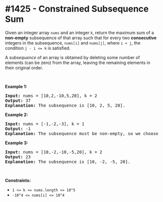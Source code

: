 # \#1425 - Constrained Subsequence Sum
<p>Given an integer array&nbsp;<code>nums</code>&nbsp;and an integer <code>k</code>, return the maximum sum of a <strong>non-empty</strong> subsequence&nbsp;of that array such that for every&nbsp;two <strong>consecutive</strong> integers in the subsequence,&nbsp;<code>nums[i]</code>&nbsp;and&nbsp;<code>nums[j]</code>, where&nbsp;<code>i &lt; j</code>, the condition&nbsp;<code>j - i &lt;= k</code>&nbsp;is satisfied.</p>

<p>A&nbsp;<em>subsequence</em>&nbsp;of an array is&nbsp;obtained by deleting some number of elements (can be&nbsp;zero) from the array, leaving the remaining elements in their original order.</p>

<p>&nbsp;</p>
<p><strong>Example 1:</strong></p>

<pre>
<strong>Input:</strong> nums = [10,2,-10,5,20], k = 2
<strong>Output:</strong> 37
<b>Explanation:</b> The subsequence is [10, 2, 5, 20].
</pre>

<p><strong>Example 2:</strong></p>

<pre>
<strong>Input:</strong> nums = [-1,-2,-3], k = 1
<strong>Output:</strong> -1
<b>Explanation:</b> The subsequence must be non-empty, so we choose the largest number.
</pre>

<p><strong>Example 3:</strong></p>

<pre>
<strong>Input:</strong> nums = [10,-2,-10,-5,20], k = 2
<strong>Output:</strong> 23
<b>Explanation:</b> The subsequence is [10, -2, -5, 20].
</pre>

<p>&nbsp;</p>
<p><strong>Constraints:</strong></p>

<ul>
	<li><code>1 &lt;= k &lt;= nums.length &lt;= 10^5</code></li>
	<li><code>-10^4&nbsp;&lt;= nums[i] &lt;= 10^4</code></li>
</ul>
